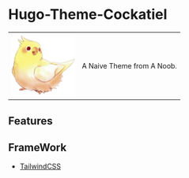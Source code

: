 # Hugo-Theme-Cockatiel

<table><tr>
<td><img src="static/logo.png" style="height: 8rem; aspect-ratio: 1/1;"></td>
<td>A Naive Theme from A Noob.</td>
</tr></table>

## Features

## FrameWork

- [TailwindCSS](https://tailwindcss.com/)